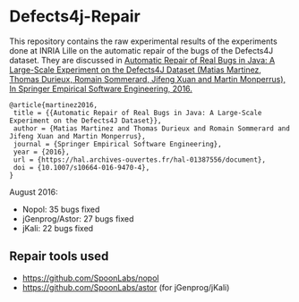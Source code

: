 # Defects4j-Repair

This repository contains the raw experimental results of the experiments done at INRIA Lille on the automatic repair of the bugs of the Defects4J dataset. They are discussed in [Automatic Repair of Real Bugs in Java: A Large-Scale Experiment on the Defects4J Dataset (Matias Martinez, Thomas Durieux, Romain Sommerard, Jifeng Xuan and Martin Monperrus), In Springer Empirical Software Engineering, 2016.](https://hal.archives-ouvertes.fr/hal-01387556/document)

```
@article{martinez2016,
 title = {{Automatic Repair of Real Bugs in Java: A Large-Scale Experiment on the Defects4J Dataset}},
 author = {Matias Martinez and Thomas Durieux and Romain Sommerard and Jifeng Xuan and Martin Monperrus},
 journal = {Springer Empirical Software Engineering},
 year = {2016},
 url = {https://hal.archives-ouvertes.fr/hal-01387556/document},
 doi = {10.1007/s10664-016-9470-4},
}
```
August 2016:

* Nopol: 35 bugs fixed 
* jGenprog/Astor: 27 bugs fixed
* jKali: 22 bugs fixed

Repair tools used
-----------------

* https://github.com/SpoonLabs/nopol
* https://github.com/SpoonLabs/astor (for jGenprog/jKali)

